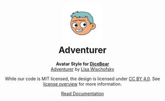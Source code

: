 <h1 align="center"><img src="./tests/svg/0.svg" width="124" /> <br />Adventurer</h1>
<p align="center">
  <strong>Avatar Style for <a href="https://dicebear.com/">DiceBear</a></strong><br />
  <a href="https://www.figma.com/community/file/1035815353921481031">Adventurer</a>
  by <a href="https://www.instagram.com/lischi_art/">Lisa Wischofsky</a>
</p>

<p align="center">
  While our code is MIT licensed, the design is licensed under
  <a href="https://creativecommons.org/licenses/by/4.0/">CC BY 4.0</a>.
  See <a href="https://dicebear.com/licenses">license overview</a> for more information.
</p>

<p align="center">
  <a href="https://dicebear.com/styles/adventurer">
    Read Documentation
  </a>
</p>
